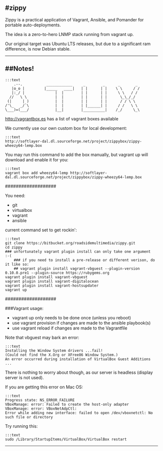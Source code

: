#zippy
---
Zippy is a practical application of Vagrant, Ansible, and Pomander for portable auto-deployments.

The idea is a zero-to-hero LNMP stack running from vagrant up.

Our original target was Ubuntu LTS releases, but due to a significant ram difference, is now Debian stable.

---
##Notes!
---

    :::text
        .--.           ____________     _        _      _       _
       |o_o |         |_____   ____|   | |      | |    \ \     / /
       |:_/ |              |  |        | |      | |     \ \   / /
      //   \ \             |  |        | |      | |      \_\_/_/
     (|     | )            |  |        | |      | |      / / \ \
    /'\_   _/`\            |  |        | |______| |     / /   \ \
    \___)=(___/            |__|        |__________|    /_/     \_\


http://vagrantbox.es has a list of vagrant boxes available

We currently use our own custom box for local development:

    :::text
    http://softlayer-dal.dl.sourceforge.net/project/zippybox/zippy-wheezy64-lemp.box

You may run this command to add the box manually, but vagrant up will download and enable it for you:

    :::text
    vagrant box add wheezy64-lemp http://softlayer-dal.dl.sourceforge.net/project/zippybox/zippy-wheezy64-lemp.box



###################

You need:

- git
- virtualbox
- vagrant
- ansible


current command set to get rockin':

    :::text
    git clone https://bitbucket.org/roadsidemultimedia/zippy.git
    cd zippy
    ### unfortunately vagrant plugin install can only take one argument  :-(
        ### if you need to install a pre-release or different verison, do it like so:
        ## vagrant plugin install vagrant-vbguest --plugin-version 0.10.0.pre1 --plugin-source https://rubygems.org
    vagrant plugin install vagrant-vbguest
    vagrant plugin install vagrant-digitalocean
    vagrant plugin install vagrant-hostsupdater
    vagrant up


###################

###Vagrant usage:

- vagrant up only needs to be done once (unless you reboot)
- use vagrant provision if changes are made to the ansible playbook(s)
- use vagrant reload if changes are made to the Vagrantfile

Note that vbguest may bark an error:

    :::text
    Installing the Window System drivers ...fail!
    (Could not find the X.Org or XFree86 Window System.)
    An error occurred during installation of VirtualBox Guest Additions ...

There is nothing to worry about though, as our server is headless (display server is not used).


If you are getting this error on Mac OS:

    :::text
    Progress state: NS_ERROR_FAILURE
    VBoxManage: error: Failed to create the host-only adapter
    VBoxManage: error: VBoxNetAdpCtl:
    Error while adding new interface: failed to open /dev/vboxnetctl: No such file or directory

Try running this:

    :::text
    sudo /Library/StartupItems/VirtualBox/VirtualBox restart

---

